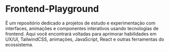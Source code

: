 # Frontend-Playground
É um repositório dedicado a projetos de estudo e experimentação com interfaces, animações e componentes interativos usando tecnologias de frontend. Aqui você encontrará voltadas para aprimorar habilidades em UX/UI, TailwindCSS, animações, JavaScript, React e outras ferramentas do ecossistema.
